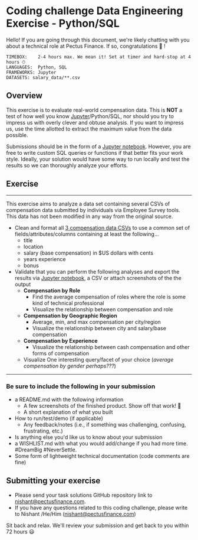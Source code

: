 # Coding challenge Data Engineering Exercise - Python/SQL

Hello! If you are going through this document, we're likely chatting with you about a technical role at Pectus Finance. If so, congratulations 🎉 !

```
TIMEBOX:    2-4 hours max. We mean it! Set at timer and hard-stop at 4 hours ⏱
LANGUAGES:  Python, SQL
FRAMEWORKS: Jupyter
DATASETS: salary_data/**.csv
```

## Overview

This exercise is to evaluate real-world compensation data. This is **NOT** a test of how well you know [Jupyter](https://jupyter.org/)/Python/SQL, nor should you try to impress us with overly clever and obtuse analysis. If you want to impress us, use the time allotted to extract the maximum value from the data possible.

Submissions should be in the form of a [Jupyter notebook](https://jupyter.org/). However, you are free to write custom SQL queries or functions if that better fits your work style. Ideally, your solution would have some way to run locally and test the results so we can thoroughly analyze your efforts.

## Exercise

---

This exercise aims to analyze a data set containing several CSVs of compensation data submitted by individuals via Employee Survey tools. This data has not been modified in any way from the original source.

- Clean and format all [3 compensation data CSVs](/salary_datasets) to use a common set of fields/attributes/columns containing at least the following...
  - title
  - location
  - salary (base compensation) in $US dollars with cents
  - years experience
  - bonus
- Validate that you can perform the following analyses and export the results via [Jupyter notebook](https://jupyter.org/), a CSV or attach screenshots of the the output
  - **Compensation by Role**
    - Find the average compensation of roles where the role is some kind of technical professional
    - Visualize the relationship between compensation and role
  - **Compensation by Geographic Region**
    - Average, min, and max compensation per city/region
    - Visualize the relationship between city and salary/base compensation
  - **Compensation by Experience**
    - Visualize the relationship between cash compensation and other forms of compensation
  - Visualize One interesting query/facet of your choice (_average compensation by gender perhaps???_)

---

### Be sure to include the following in your submission

- a README.md with the following information
  - A few screenshots of the finished product. Show off that work! 📸
  - A short explanation of what you built
- How to run/test/demo (if applicable)
  - Any feedback/notes (i.e., if something was challenging, confusing, frustrating, etc.)
- Is anything else you'd like us to know about your submission
- a WISHLIST.md with what you would add/change if you had more time. #DreamBig #NeverSettle.
- Some form of lightweight technical documentation (code comments are fine)

## Submitting your exercise

- Please send your task solutions GitHub repository link to nishant@pectusfinance.com.
- If you have any questions related to this coding challenge, please write to Nishant /He/Him (nishant@pectusfinance.com)

Sit back and relax. We'll review your submission and get back to you within 72 hours 😃
